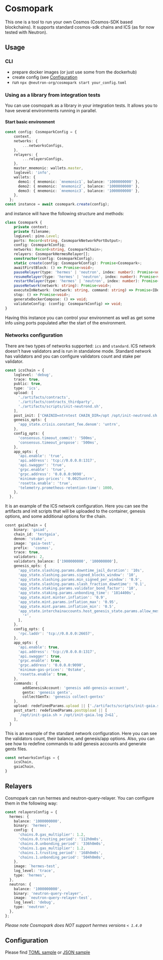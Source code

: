 # Cosmopark

This one is a tool to run your own Cosmos (Cosmos-SDK based blockchains).
It supports standard cosmos-sdk chains and ICS (as for now tested with Neutron). 

## Usage

### CLI

- prepare docker images (or just use some from the dockerhub)
- create config (see [Configuration](#Configuration)
- run `npx @neutron-org/cosmopark start your_config.toml`

### Using as a library from integration tests

You can use cosmopark as a library in your integration tests. It allows you to have several environments running in parallel. 

#### Start basic environment

```typescript
const config: CosmoparkConfig = {
    context,
    networks: {
        ...networksConfigs,
    },
    relayers: {
        ...relayersConfigs,
    },
    master_mnemonic: wallets.master,
    loglevel: 'info',
    wallets: {
      demo1: { mnemonic: `mnemonic1`, balance: '1000000000' },
      demo2: { mnemonic: `mnemonic2`, balance: '1000000000' },
      demo3: { mnemonic: `mnemonic3`, balance: '1000000000' },
    },
  };
const instance = await cosmopark.create(config);
```
and instance will have the following structure and methods:
    
```typescript
class Cosmopark {
    private context;
    private filename;
    logLevel: pino.Level;
    ports: Record<string, CosmoparkNetworkPortOutput>;
    config: CosmoparkConfig;
    networks: Record<string, CosmoparkChain>;
    relayers: CosmoparkHermesRelayer[];
    constructor(config: CosmoparkConfig);
    static create(config: CosmoparkConfig): Promise<Cosmopark>;
    awaitFirstBlock: () => Promise<void>;
    pauseRelayer(type: 'hermes' | 'neutron', index: number): Promise<void>;
    resumeRelayer(type: 'hermes' | 'neutron', index: number): Promise<void>;
    restartRelayer(type: 'hermes' | 'neutron', index: number): Promise<void>;
    pauseNetwork(network: string): Promise<void>;
    executeInNetwork: (network: string, command: string) => Promise<IDockerComposeResult>;
    stop: () => Promise<void>;
    generateDockerCompose: () => void;
    validateConfig: (config: CosmoparkConfig) => void;
}
```
Having this instance you can control your environment as well as get some info using ports populated after the start of the environment.

### Networks configuration
There are two types of networks supported: `ics` and `standard`. ICS network doesn't have validators and is run in standalone mode. Standard network has validators and you can configure validators count and stake per validator. 

```typescript
const icsChain = {
    loglevel: 'debug',
    trace: true,
    public: true,
    type: 'ics',
    upload: [
      './artifacts/contracts',
      './artifacts/contracts_thirdparty',
      './artifacts/scripts/init-neutrond.sh',
    ],
    post_init: ['CHAINID=ntrntest CHAIN_DIR=/opt /opt/init-neutrond.sh'],
    genesis_opts: {
      'app_state.crisis.constant_fee.denom': 'untrn',
    },
    config_opts: {
      'consensus.timeout_commit': '500ms',
      'consensus.timeout_propose': '500ms',
    },
    app_opts: {
      'api.enable': 'true',
      'api.address': 'tcp://0.0.0.0:1317',
      'api.swagger': 'true',
      'grpc.enable': 'true',
      'grpc.address': '0.0.0.0:9090',
      'minimum-gas-prices': '0.0025untrn',
      'rosetta.enable': 'true',
      'telemetry.prometheus-retention-time': 1000,
    },
  },

```
It is an example of the ICS network configuration. Here you can see the artifacts and init scripts that will be uploaded to the container, genesis options, and some additional options for the chain. 

```typescript
cosnt gaiaChain = {
    binary: 'gaiad',
    chain_id: 'testgaia',
    denom: 'stake',
    image: 'gaia-test',
    prefix:  'cosmos',
    trace: true,
    validators: 2,
    validators_balance: ['1900000000', '100000000'],
    genesis_opts: {
      'app_state.slashing.params.downtime_jail_duration': '10s',
      'app_state.slashing.params.signed_blocks_window': '10',
      'app_state.slashing.params.min_signed_per_window': '0.9',
      'app_state.slashing.params.slash_fraction_downtime': '0.1',
      'app_state.staking.params.validator_bond_factor': '10',
      'app_state.staking.params.unbonding_time': '1814400s',
      'app_state.mint.minter.inflation': '0.9',
      'app_state.mint.params.inflation_max': '0.95',
      'app_state.mint.params.inflation_min': '0.5',
      'app_state.interchainaccounts.host_genesis_state.params.allow_messages': [
        '*',
      ],
    },
    config_opts: {
      'rpc.laddr': 'tcp://0.0.0.0:26657',
    },
    app_opts: {
      'api.enable': true,
      'api.address': 'tcp://0.0.0.0:1317',
      'api.swagger': true,
      'grpc.enable': true,
      'grpc.address': '0.0.0.0:9090',
      'minimum-gas-prices': '0stake',
      'rosetta.enable': true,
    },
    commands: {
        addGenesisAccount: 'genesis add-genesis-account',
        gentx: 'genesis gentx',
        collectGenTx: 'genesis collect-gentxs'
    },
    upload: redefinedParams.upload || ['./artifacts/scripts/init-gaia.sh'],
    post_start: redefinedParams.postUpload || [
      `/opt/init-gaia.sh > /opt/init-gaia.log 2>&1`,
    ],
  }

```
This is an example of the standard network configuration. Here you can see the validators count, their balance, and genesis/app options. Also, you can see how to redefine commands to add genesis accounts and generate gentx files.

```typescript
const networksConfigs = {
    icsChain,
    gaiaChain,
}
```

## Relayers

Cosmopark can run hermes and neutron-query-relayer. You can configure them in the following way:

```typescript
const relayersConfig = {
  hermes: {
    balance: '1000000000',
    binary: 'hermes',
    config: {
      'chains.0.gas_multiplier': 1.2,
      'chains.0.trusting_period': '112h0m0s',
      'chains.0.unbonding_period': '336h0m0s',
      'chains.1.gas_multiplier': 1.2,
      'chains.1.trusting_period': '168h0m0s',
      'chains.1.unbonding_period': '504h0m0s',
    },
    image: `hermes-test`,
    log_level: 'trace',
    type: 'hermes',
  },
  neutron: {
    balance: '1000000000',
    binary: 'neutron-query-relayer',
    image: `neutron-query-relayer-test`,
    log_level: 'debug',
    type: 'neutron',
  },
};
```
*Please note Cosmopark does NOT support hermes versions `< 1.4.0`*

## Configuration

Please find [TOML sample](./sample_config.toml) or [JSON sample](./sample_config.json)
